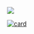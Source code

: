 
<p>
<img loading="lazy" src="http://img.shields.io/static/v1?label=STATUS&message=EM%20DESENVOLVIMENTO&color=GREEN&style=for-the-badge"/>
</p>

[![card](https://github-readme-stats.vercel.app/api?username=vitormapeli&theme=default&show_icons=true)](https://github.com/vitormapeli/github-readme-stats)

